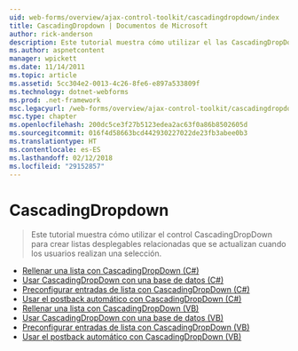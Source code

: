 ```yaml
---
uid: web-forms/overview/ajax-control-toolkit/cascadingdropdown/index
title: CascadingDropdown | Documentos de Microsoft
author: rick-anderson
description: Este tutorial muestra cómo utilizar el las CascadingDropDown para crear una lista desplegable relacionada listas de control que se actualizan cuando los usuarios realizan una selección.
ms.author: aspnetcontent
manager: wpickett
ms.date: 11/14/2011
ms.topic: article
ms.assetid: 5cc304e2-0013-4c26-8fe6-e897a533809f
ms.technology: dotnet-webforms
ms.prod: .net-framework
msc.legacyurl: /web-forms/overview/ajax-control-toolkit/cascadingdropdown
msc.type: chapter
ms.openlocfilehash: 200dc5ce3f27b5123edea2ac63f0a86b8502605d
ms.sourcegitcommit: 016f4d58663bcd442930227022de23fb3abee0b3
ms.translationtype: HT
ms.contentlocale: es-ES
ms.lasthandoff: 02/12/2018
ms.locfileid: "29152857"
---
```

<a name="cascadingdropdown"></a>CascadingDropdown
====================
> Este tutorial muestra cómo utilizar el control CascadingDropDown para crear listas desplegables relacionadas que se actualizan cuando los usuarios realizan una selección.


- [Rellenar una lista con CascadingDropDown (C#)](filling-a-list-using-cascadingdropdown-cs.md)
- [Usar CascadingDropDown con una base de datos (C#)](using-cascadingdropdown-with-a-database-cs.md)
- [Preconfigurar entradas de lista con CascadingDropDown (C#)](presetting-list-entries-with-cascadingdropdown-cs.md)
- [Usar el postback automático con CascadingDropDown (C#)](using-auto-postback-with-cascadingdropdown-cs.md)
- [Rellenar una lista con CascadingDropDown (VB)](filling-a-list-using-cascadingdropdown-vb.md)
- [Usar CascadingDropDown con una base de datos (VB)](using-cascadingdropdown-with-a-database-vb.md)
- [Preconfigurar entradas de lista con CascadingDropDown (VB)](presetting-list-entries-with-cascadingdropdown-vb.md)
- [Usar el postback automático con CascadingDropDown (VB)](using-auto-postback-with-cascadingdropdown-vb.md)
